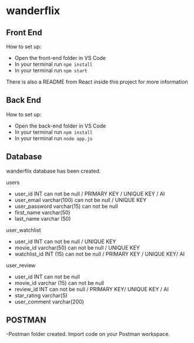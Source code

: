 # wanderflix

## Front End

How to set up:
- Open the front-end folder in VS Code
- In your terminal run `npm install` 
- In your terminal run `npm start`

There is also a README from React inside this project for more information


## Back End

How to set up:
- Open the back-end folder in VS Code
- In your terminal run `npm install` 
- In your terminal run `node app.js`


## Database

wanderflix database has been created.

users 
- user_id INT can not be null / PRIMARY KEY / UNIQUE KEY / AI
- user_email varchar(100) can not be null / UNIQUE KEY
- user_password varchar(15) can not be null
- first_name varchar(50)
- last_name varchar (50)


user_watchlist 
- user_id INT can not be null / UNIQUE KEY
- movie_id varchar(50) can not be null / UNIQUE KEY
- watchlist_id INT (15) can not be null / PRIMARY KEY / UNIQUE KEY/ AI

user_review
- user_id INT can not be null  
- movie_id varchar (15) can not be null
- review_id INT can not be null / PRIMARY KEY/ UNIQUE KEY / AI
- star_rating varchar(5)
- user_comment varchar(200)

## POSTMAN
-Postman folder created. Import code on your Postman workspace.





